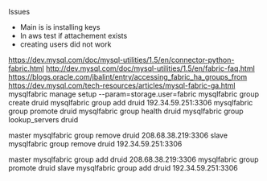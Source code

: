 Issues

* Main is is installing keys 
* In aws test if attachement exists
* creating users did not work


https://dev.mysql.com/doc/mysql-utilities/1.5/en/connector-python-fabric.html
http://dev.mysql.com/doc/mysql-utilities/1.5/en/fabric-faq.html
https://blogs.oracle.com/jbalint/entry/accessing_fabric_ha_groups_from
https://dev.mysql.com/tech-resources/articles/mysql-fabric-ga.html
mysqlfabric manage setup --param=storage.user=fabric
mysqlfabric group create druid
mysqlfabric group add druid 192.34.59.251:3306
mysqlfabric group promote druid
mysqlfabric group health druid
mysqlfabric group lookup_servers druid


master mysqlfabric group remove druid 208.68.38.219:3306
slave mysqlfabric group remove druid 192.34.59.251:3306

master mysqlfabric group add druid 208.68.38.219:3306
mysqlfabric group promote druid
slave mysqlfabric group add druid 192.34.59.251:3306